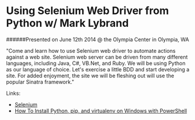 Using Selenium Web Driver from Python w/ Mark Lybrand
========================

######Presented on June 12th 2014 @ the Olympia Center in Olympia, WA

"Come and learn how to use Selenium web driver to automate actions against a web site. Selenium web server can be driven from many different languages, including Java, C#, VB.Net, and Ruby.  We will be using Python as our language of choice.  Let's exercise a little BDD and start developing a site. For added enjoyment, the site we will be fleshing out will use the popular Sinatra framework."

Links:

- [Selenium](http://docs.seleniumhq.org/)
- [How To Install Python, pip, and virtualenv on Windows with PowerShell](http://www.tylerbutler.com/2012/05/how-to-install-python-pip-and-virtualenv-on-windows-with-powershell/)

